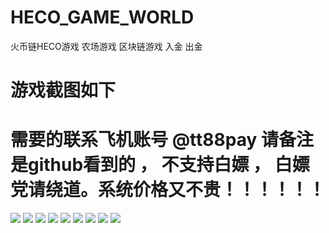 # HECO_GAME_WORLD
火币链HECO游戏 农场游戏 区块链游戏 入金 出金
# 游戏截图如下


# 需要的联系飞机账号  @tt88pay  请备注是github看到的 ， 不支持白嫖 ， 白嫖党请绕道。系统价格又不贵！！！！！！

![](https://www.showdoc.com.cn/server/api/attachment/visitFile?sign=c1eb1a0111907d22a7ab9cc85b28b6d8)
![](https://www.showdoc.com.cn/server/api/attachment/visitFile?sign=dd1b973432d75e629b88265bb7e0d6a7)
![](https://www.showdoc.com.cn/server/api/attachment/visitFile?sign=12fa83b424672864f1817d1a9e78b3bc)
![](https://www.showdoc.com.cn/server/api/attachment/visitFile?sign=d802972a3ecfeaac6638267ed7f3f8e5)
![](https://www.showdoc.com.cn/server/api/attachment/visitFile?sign=ccd3e5871d71f200351e300cb7f884af)
![](https://www.showdoc.com.cn/server/api/attachment/visitFile?sign=c83eb8c0e36efacc4bb50ec27e0df1c1)
![](https://www.showdoc.com.cn/server/api/attachment/visitFile?sign=a3d05f0dd6e4a097d9fa45bd581c78b9)
![](https://www.showdoc.com.cn/server/api/attachment/visitFile?sign=9369e61576d4e05f1dc6cfb2fdfd1d2f)
![](https://www.showdoc.com.cn/server/api/attachment/visitFile?sign=d6bbca9c29acacf34f77ea5d13385fa1)
